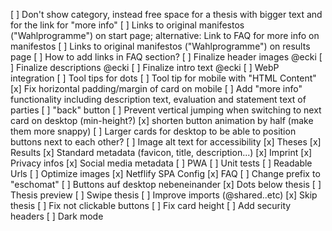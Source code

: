[ ] Don't show category, instead free space for a thesis with bigger text and for the link for "more info"
[ ] Links to original manifestos ("Wahlprogramme") on start page; alternative: Link to FAQ for more info on manifestos
[ ] Links to original manifestos ("Wahlprogramme") on results page
[ ] How to add links in FAQ section?
[ ] Finalize header images @ecki
[ ] Finalize descriptions @ecki
[ ] Finalize intro text @ecki
[ ] WebP integration
[ ] Tool tips for dots
[ ] Tool tip for mobile with "HTML Content"
[x] Fix horizontal padding/margin of card on mobile
[ ] Add "more info" functionality including description text, evaluation and statement text of parties
[ ] "back" button
[ ] Prevent vertical jumping when switching to next card on desktop (min-height?)
[x] shorten button animation by half (make them more snappy)
[ ] Larger cards for desktop to be able to position buttons next to each other?
[ ] Image alt text for accessibility 
[x] Theses
[x] Results
[x] Standard metadata (favicon, title, description...)
[x] Imprint
[x] Privacy infos
[x] Social media metadata
[ ] PWA
[ ] Unit tests
[ ] Readable Urls
[ ] Optimize images
[x] Netflify SPA Config
[x] FAQ
[ ] Change prefix to "eschomat"
[ ] Buttons auf desktop nebeneinander
[x] Dots below thesis
[ ] Thesis preview
[ ] Swipe thesis
[ ] Improve imports (@shared..etc)
[x] Skip thesis
[ ] Fix not clickable buttons
[ ] Fix card height
[ ] Add security headers
[ ] Dark mode